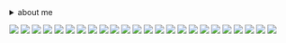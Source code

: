  <details> <summary>about me</summary> hi im francis or ray,, im a femme boylesbian and taken <3
<br>
  im usually friendly unless stated otherwise, i like mcr and other bands, animation, my gorgeoous girl!! and dogs!
<br>
  feel free to int if im not offtab! :) im a puppy btw
  <br>
    </details>
    
<img src="https://64.media.tumblr.com/1c354d58e3a9067f7de4fa5946520416/adf79bd8a54b3422-03/s250x400/4751432a36c392980fd64cfbbe126df92f88226c.pnj"> <img src="https://64.media.tumblr.com/8e441571d8e7d2ca1f8455bf20e48b71/6c9c6db1d57a1d89-a7/s100x200/6b0db5774ed6146d671c92127f1bba5b0c849d8d.pnj"> <img src="https://64.media.tumblr.com/2dade9fa196102784e13baa0c6cf3d97/d13620ee9b770747-75/s100x200/b94d74c3017c15fa554c703fe18407e1221e2ef9.gifv"> <img src="https://64.media.tumblr.com/d6ec055f9eaf7666171beb174aadc7b2/320c9144c24c782d-6e/s100x200/2064db5d7c5dc31a8593e05f9e463b5a36a41248.pnj"> <img src="https://64.media.tumblr.com/0897128534ac3797bc913df69de31142/874107b955c72c26-da/s100x200/5a53b9fb4f2e5b3d3a8c8c2e38974dd9e49ee699.pnj">
<img src="https://64.media.tumblr.com/527b8213cce1076067ec4a41eb140f4d/6adc6c8478d4d04c-45/s100x200/d42da4157e6613bb19ea1ab35c069fe79bbe6335.pnj">
<img src="https://64.media.tumblr.com/ea0d38b5644f3dbdfc869dde4aa56593/6adc6c8478d4d04c-31/s100x200/561c8af94a26b6b7c6bbffdcee535b5c8d3cd6f5.gifv">
<img src="https://64.media.tumblr.com/549f5a0b2f9ce54298bf6d3793358f3f/b39afc0a3fbcfcb9-bf/s100x200/b6a5ee319c971ff4c568cb9f71994a0e252f99d9.pnj">
<img src="https://64.media.tumblr.com/8c5714dcdb4ee70548ffe23db5f38df0/e8df9466e12e935c-dd/s100x200/f82af4b9ccef4e65ca9999009ce530c3328200d4.gifv">
<img src="https://64.media.tumblr.com/0eb01f8a05f2589c6f0acfab8eea739a/ebc3788bbdbffd12-8c/s100x200/7e76ff443c0dc5ace8c5db7b75a8a1e8594b29ca.pnj">
<img src="https://64.media.tumblr.com/b16c564096b9b296c9393ed7ea79ecf7/7974148c47877814-39/s100x200/a4e4d58c591773d09d7f5671a945df9e8f963545.pnj">
<img src="https://64.media.tumblr.com/c12f1d35c55d13df341fd55d52ec0fc1/320c9144c24c782d-38/s100x200/8d02b13b0d1546c63c30c71c2cce422a614a1560.pnj">
<img src="https://64.media.tumblr.com/264a1090b1d4aa8c808bb2592a4f4767/6adc6c8478d4d04c-b5/s100x200/04448e0765aa94d73a51e38150a80aef90940494.gifv">
<img src="https://64.media.tumblr.com/73816aa7ec1fc824906b7a28eb3b1950/a251213c95b11efb-cf/s100x200/1fcf67b8fbcf654ea81a41aba7a738694e4042cf.pnj"> <img src="https://64.media.tumblr.com/45ae960cee17d0389b860a7f460cffcc/ab7d4a728fea499e-ef/s100x200/29e427e4b6db8ad9ad403406b985f468a9222bec.gifv">
<img src="https://64.media.tumblr.com/fa1e15314f0041e00accdbd673a9a8a0/46c54fbac5bbbcca-b8/s100x200/a0366091b148f1847f966f8764b23ac57560fe32.pnj">
<img src="https://64.media.tumblr.com/12ce92e64dd20bcd621ce8dadcc452a5/46c54fbac5bbbcca-8a/s100x200/692e2ef65a372ff77d3966dc959c2a8c616bf53e.pnj">
<img src="https://64.media.tumblr.com/020b1ab2812c8c6562eb3e63b432fd92/c0a0af8c0cb077fc-f1/s100x200/5ce7198bb4595aea8604e8bf45628695a53d67ef.pnj">
<img src="https://64.media.tumblr.com/9872cbfbc915d4cab86e5674d55a85d4/c8a17f0aed5a5158-c2/s100x200/8cf00909a2fee50fa0698f33c2803d868ad58ca2.pnj">
<img src="https://64.media.tumblr.com/207169db043c7f1fbb711c2031818885/9424c9c7b31d8eaa-04/s100x200/6a6f8b3b90c1c3b8a8c60c3dd23c777f4b3ae974.pnj">
<img src="https://64.media.tumblr.com/e1c6ffb9d175c1977fab6e9d7a770ac4/de735af3eec47111-9b/s100x200/3831824f4515232dde7bcdad2cbcf57e1ae24d20.jpg">
<img src="https://64.media.tumblr.com/82c8e1f325b4d8e4ae1591dbe6334cbf/0c57f256feb16bfc-5b/s100x200/f355be6b27ab0102df749c44e6c3d2efcecfe5c0.webp"> <img src="https://64.media.tumblr.com/c6f33908074fd06e7aaff85813203d42/1a1a2b33ebcad3ed-e6/s100x200/2f889d0c5993112b19167fc6cad58fa404bc286c.pnj">
<img src="https://64.media.tumblr.com/f7d77443deb91ad953dd2649c5a37a79/ad2a70a679bddd2a-c1/s100x200/110a9ca2c221c4171fbe01ef51991746cf593d2a.gifv"> 
